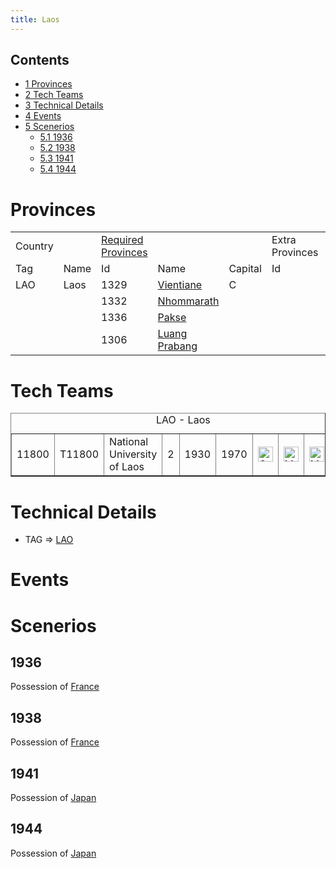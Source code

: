```yaml
---
title: Laos
---
```


## Contents

- [1 Provinces](#Provinces)
- [2 Tech Teams](#Tech_Teams)
- [3 Technical Details](#Technical_Details)
- [4 Events](#Events)
- [5 Scenerios](#Scenerios)
  - [5.1 1936](#1936)
  - [5.2 1938](#1938)
  - [5.3 1941](#1941)
  - [5.4 1944](#1944)

# Provinces

<table><tbody><tr><td>Country</td><td></td><td><a href="/wiki/Required_Province" title="Required Province">Required Provinces</a></td><td></td><td></td><td>Extra Provinces</td><td></td></tr><tr><td>Tag</td><td>Name</td><td>Id</td><td>Name</td><td>Capital</td><td>Id</td><td>name</td></tr><tr><td>LAO</td><td>Laos</td><td>1329</td><td><a class="new" href="/wiki/index.php?title=Vientiane&amp;action=edit&amp;redlink=1" title="Vientiane (page does not exist)">Vientiane</a></td><td>C</td></tr><tr><td></td><td></td><td>1332</td><td><a class="new" href="/wiki/index.php?title=Nhommarath&amp;action=edit&amp;redlink=1" title="Nhommarath (page does not exist)">Nhommarath</a></td><td></td></tr><tr><td></td><td></td><td>1336</td><td><a class="new" href="/wiki/index.php?title=Pakse&amp;action=edit&amp;redlink=1" title="Pakse (page does not exist)">Pakse</a></td><td></td></tr><tr><td></td><td></td><td>1306</td><td><a class="new" href="/wiki/index.php?title=Luang_Prabang&amp;action=edit&amp;redlink=1" title="Luang Prabang (page does not exist)">Luang Prabang</a></td><td></td></tr></tbody></table>

# Tech Teams

<table border="1" cellpadding="2"><caption>LAO - Laos</caption><tbody><tr><td>11800</td><td>T11800</td><td>National University of Laos</td><td>2</td><td>1930</td><td>1970</td><td><a class="image" href="/wiki/File:Chemistry.png" title="CHE"><img alt="CHE" data-file-height="24" data-file-width="24" data-url="/images/1/19/Chemistry.png" decoding="async" height="24" loading="lazy" src="/images/1/19/Chemistry.png" width="24"></a></td><td><a class="image" href="/wiki/File:Management.png" title="MGT"><img alt="MGT" data-file-height="24" data-file-width="24" data-url="/images/c/c7/Management.png" decoding="async" height="24" loading="lazy" src="/images/c/c7/Management.png" width="24"></a></td><td><a class="image" href="/wiki/File:Mathematics.png" title="MTH"><img alt="MTH" data-file-height="24" data-file-width="24" data-url="/images/7/79/Mathematics.png" decoding="async" height="24" loading="lazy" src="/images/7/79/Mathematics.png" width="24"></a></td><td><a class="image" href="/wiki/File:Mechanics.png" title="MCH"><img alt="MCH" data-file-height="24" data-file-width="24" data-url="/images/a/a1/Mechanics.png" decoding="async" height="24" loading="lazy" src="/images/a/a1/Mechanics.png" width="24"></a></td></tr></tbody></table>

# Technical Details

- TAG => [LAO](/wiki/index.php?title=LAO&action=edit&redlink=1 "LAO (page does not exist)")

# Events

# Scenerios

## 1936

Possession of [France](/wiki/France "France")

## 1938

Possession of [France](/wiki/France "France")

## 1941

Possession of [Japan](/wiki/Japan "Japan")

## 1944

Possession of [Japan](/wiki/Japan "Japan")

